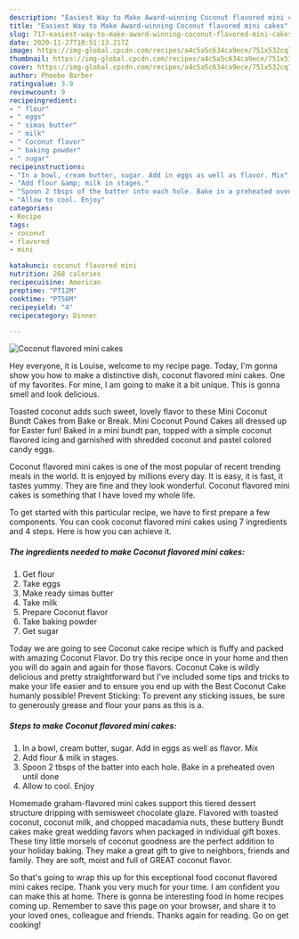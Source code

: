 ```yaml
---
description: "Easiest Way to Make Award-winning Coconut flavored mini cakes"
title: "Easiest Way to Make Award-winning Coconut flavored mini cakes"
slug: 717-easiest-way-to-make-award-winning-coconut-flavored-mini-cakes
date: 2020-11-27T10:51:13.217Z
image: https://img-global.cpcdn.com/recipes/a4c5a5c634ca9ece/751x532cq70/coconut-flavored-mini-cakes-recipe-main-photo.jpg
thumbnail: https://img-global.cpcdn.com/recipes/a4c5a5c634ca9ece/751x532cq70/coconut-flavored-mini-cakes-recipe-main-photo.jpg
cover: https://img-global.cpcdn.com/recipes/a4c5a5c634ca9ece/751x532cq70/coconut-flavored-mini-cakes-recipe-main-photo.jpg
author: Phoebe Barber
ratingvalue: 3.9
reviewcount: 9
recipeingredient:
- " flour"
- " eggs"
- " simas butter"
- " milk"
- " Coconut flavor"
- " baking powder"
- " sugar"
recipeinstructions:
- "In a bowl, cream butter, sugar. Add in eggs as well as flavor. Mix"
- "Add flour &amp; milk in stages."
- "Spoon 2 tbsps of the batter into each hole. Bake in a preheated oven until done"
- "Allow to cool. Enjoy"
categories:
- Recipe
tags:
- coconut
- flavored
- mini

katakunci: coconut flavored mini 
nutrition: 268 calories
recipecuisine: American
preptime: "PT12M"
cooktime: "PT56M"
recipeyield: "4"
recipecategory: Dinner

---
```



![Coconut flavored mini cakes](https://img-global.cpcdn.com/recipes/a4c5a5c634ca9ece/751x532cq70/coconut-flavored-mini-cakes-recipe-main-photo.jpg)

Hey everyone, it is Louise, welcome to my recipe page. Today, I'm gonna show you how to make a distinctive dish, coconut flavored mini cakes. One of my favorites. For mine, I am going to make it a bit unique. This is gonna smell and look delicious.

Toasted coconut adds such sweet, lovely flavor to these Mini Coconut Bundt Cakes from Bake or Break. Mini Coconut Pound Cakes all dressed up for Easter fun! Baked in a mini bundt pan, topped with a simple coconut flavored icing and garnished with shredded coconut and pastel colored candy eggs.

Coconut flavored mini cakes is one of the most popular of recent trending meals in the world. It is enjoyed by millions every day. It is easy, it is fast, it tastes yummy. They are fine and they look wonderful. Coconut flavored mini cakes is something that I have loved my whole life.


To get started with this particular recipe, we have to first prepare a few components. You can cook coconut flavored mini cakes using 7 ingredients and 4 steps. Here is how you can achieve it.

<!--inarticleads1-->

##### The ingredients needed to make Coconut flavored mini cakes:

1. Get  flour
1. Take  eggs
1. Make ready  simas butter
1. Take  milk
1. Prepare  Coconut flavor
1. Take  baking powder
1. Get  sugar


Today we are going to see Coconut cake recipe which is fluffy and packed with amazing Coconut Flavor. Do try this recipe once in your home and then you will do again and again for those flavors. Coconut Cake is wildly delicious and pretty straightforward but I&#39;ve included some tips and tricks to make your life easier and to ensure you end up with the Best Coconut Cake humanly possible! Prevent Sticking: To prevent any sticking issues, be sure to generously grease and flour your pans as this is a. 

<!--inarticleads2-->

##### Steps to make Coconut flavored mini cakes:

1. In a bowl, cream butter, sugar. Add in eggs as well as flavor. Mix
1. Add flour &amp; milk in stages.
1. Spoon 2 tbsps of the batter into each hole. Bake in a preheated oven until done
1. Allow to cool. Enjoy


Homemade graham-flavored mini cakes support this tiered dessert structure dripping with semisweet chocolate glaze. Flavored with toasted coconut, coconut milk, and chopped macadamia nuts, these buttery Bundt cakes make great wedding favors when packaged in individual gift boxes. These tiny little morsels of coconut goodness are the perfect addition to your holiday baking. They make a great gift to give to neighbors, friends and family. They are soft, moist and full of GREAT coconut flavor. 

So that's going to wrap this up for this exceptional food coconut flavored mini cakes recipe. Thank you very much for your time. I am confident you can make this at home. There is gonna be interesting food in home recipes coming up. Remember to save this page on your browser, and share it to your loved ones, colleague and friends. Thanks again for reading. Go on get cooking!

